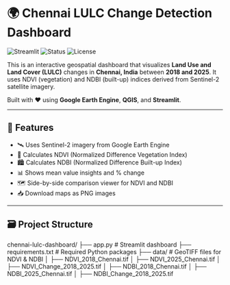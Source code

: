 # 🌍 Chennai LULC Change Detection Dashboard
![Streamlit](https://img.shields.io/badge/Streamlit-Enabled-brightgreen?logo=streamlit)
![Status](https://img.shields.io/badge/Status-Deployed-blue)
![License](https://img.shields.io/badge/License-MIT-green)

This is an interactive geospatial dashboard that visualizes **Land Use and Land Cover (LULC)** changes in **Chennai, India** between **2018 and 2025**. It uses NDVI (vegetation) and NDBI (built-up) indices derived from Sentinel-2 satellite imagery.

Built with ❤️ using **Google Earth Engine**, **QGIS**, and **Streamlit**.

---

## 📌 Features

- 🛰️ Uses Sentinel-2 imagery from Google Earth Engine
- 🌿 Calculates NDVI (Normalized Difference Vegetation Index)
- 🏙️ Calculates NDBI (Normalized Difference Built-up Index)
- 📊 Shows mean value insights and % change
- 🗺️ Side-by-side comparison viewer for NDVI and NDBI
- 📥 Download maps as PNG images

---

## 🗃️ Project Structure

chennai-lulc-dashboard/
├── app.py # Streamlit dashboard
├── requirements.txt # Required Python packages
├── data/ # GeoTIFF files for NDVI & NDBI
│ ├── NDVI_2018_Chennai.tif
│ ├── NDVI_2025_Chennai.tif
│ ├── NDVI_Change_2018_2025.tif
│ ├── NDBI_2018_Chennai.tif
│ ├── NDBI_2025_Chennai.tif
│ ├── NDBI_Change_2018_2025.tif
